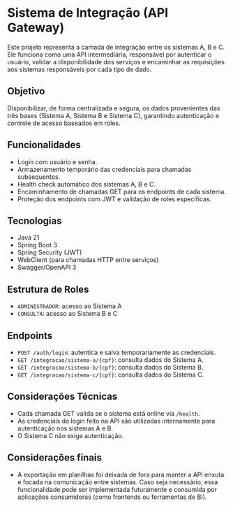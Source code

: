 # Sistema de Integração (API Gateway)

Este projeto representa a camada de integração entre os sistemas A, B e C. Ele funciona como uma API intermediária, responsável por autenticar o usuário, validar a disponibilidade dos serviços e encaminhar as requisições aos sistemas responsáveis por cada tipo de dado.

## Objetivo

Disponibilizar, de forma centralizada e segura, os dados provenientes das três bases (Sistema A, Sistema B e Sistema C), garantindo autenticação e controle de acesso baseados em roles.

## Funcionalidades

- Login com usuário e senha.
- Armazenamento temporário das credenciais para chamadas subsequentes.
- Health check automático dos sistemas A, B e C.
- Encaminhamento de chamadas GET para os endpoints de cada sistema.
- Proteção dos endpoints com JWT e validação de roles específicas.

## Tecnologias

- Java 21
- Spring Boot 3
- Spring Security (JWT)
- WebClient (para chamadas HTTP entre serviços)
- Swagger/OpenAPI 3

## Estrutura de Roles

- `ADMINISTRADOR`: acesso ao Sistema A
- `CONSULTA`: acesso ao Sistema B e C

## Endpoints

- `POST /auth/login`: autentica e salva temporariamente as credenciais.
- `GET /integracao/sistema-a/{cpf}`: consulta dados do Sistema A.
- `GET /integracao/sistema-b/{cpf}`: consulta dados do Sistema B.
- `GET /integracao/sistema-c/{cpf}`: consulta dados do Sistema C.

## Considerações Técnicas

- Cada chamada GET valida se o sistema está online via `/health`.
- As credenciais do login feito na API são utilizadas internamente para autenticação nos sistemas A e B.
- O Sistema C não exige autenticação.

## Considerações finais
- A exportação em planilhas foi deixada de fora para manter a API enxuta e focada na comunicação entre sistemas. Caso seja necessário, essa funcionalidade pode ser implementada futuramente e consumida por aplicações consumidoras (como frontends ou ferramentas de BI).